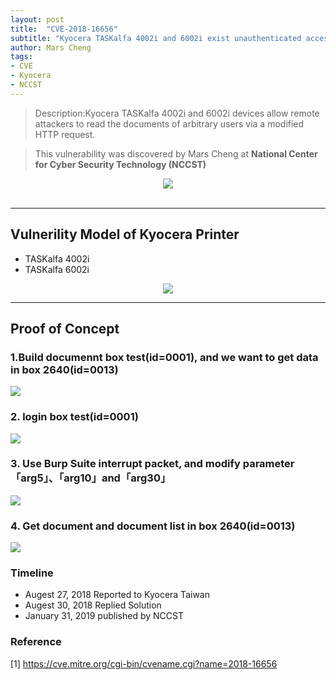 ```yaml
---
layout: post
title:  "CVE-2018-16656"
subtitle: "Kyocera TASKalfa 4002i and 6002i exist unauthenticated access vulnerability"
author: Mars Cheng
tags: 
- CVE
- Kyocera
- NCCST
---
```


>Description:Kyocera TASKalfa 4002i and 6002i devices allow remote attackers to read the documents of arbitrary users via a modified HTTP request.

>This vulnerability was discovered by Mars Cheng at **National Center for Cyber Security Technology (NCCST)**

<div style="text-align: center">
<img src="https://i.imgur.com/S5EAPKv.png"/>
</div>
<br>

---


## Vulnerility Model of Kyocera Printer
* TASKalfa 4002i
* TASKalfa 6002i

<div style="text-align: center">
<img src="https://i.imgur.com/UvCJFhq.png"/>
</div>


---

## Proof of Concept
### 1.Build documennt box test(id=0001), and we want to get data in box 2640(id=0013)


![](https://i.imgur.com/NdRA9KJ.png)

### 2. login box test(id=0001) 

![](https://i.imgur.com/HJlIfiC.png)


### 3. Use Burp Suite interrupt packet, and modify parameter 「arg5」、「arg10」and「arg30」

![](https://i.imgur.com/Q3JKT1K.png)


### 4. Get document and document list in box 2640(id=0013)

![](https://i.imgur.com/ctrA6rM.png)




### Timeline
*  Augest 27, 2018 Reported to Kyocera Taiwan
*  Augest 30, 2018 Replied Solution 
*  January 31, 2019 published by NCCST



### Reference
[1] <https://cve.mitre.org/cgi-bin/cvename.cgi?name=2018-16656>


